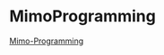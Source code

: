 # MimoProgramming

[Mimo-Programming]([https://bcc-sign-in.netlify.app/](https://programmingmimo-basic-certificate.netlify.app/)https://programmingmimo-basic-certificate.netlify.app/)
